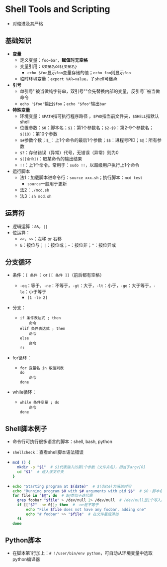 # Shell Tools and Scripting

- 对缩进及其严格

## 基础知识

- **变量**
  - 定义变量：`foo=bar`，**赋值时无空格**
  - 变量引用：`$变量名`or`${变量名}`
    - `echo $foo`显示`foo`变量存储的值；`echo foo`则显示`foo`
  - 临时环境变量：`export VAR=value`，子shell可继承
- **引号**
  - 单引号''被当做纯字符串，双引号""会先替换内部的变量，反引号``被当做命令
  - `echo '$foo'`输出`$foo`；`echo "$foo"`输出`bar`
- **特殊变量**
  - 环境变量：`$PATH`指可执行程序路径 ，`$PWD`指当前文件夹，`$SHELL`指默认shell
  - 位置参数：`$0`：脚本名；`$1`：第1个参数名；`$2-$9`：第2-9个参数名；`$(10)`：第10个参数
  - `$#`参数个数；`$_`：上1个命令的最后1个参数；`$$`：进程号PID；`$@`：所有参数
  - `$?`：存储错误（异常）代号，无错误（异常）则为0
  - `$([命令])`：取某命令的输出结果
  - `!!`：上1个命令。常用于：`sudo !!`，以超级用户执行上1个命令
- 运行脚本
  - 法1：加载脚本进命令行：`source xxx.sh`；执行脚本：`mcd test`
    - `source`一般用于更新
  - 法2：`./mcd.sh`
  - 法3：`sh mcd.sh`

## 运算符

- 逻辑运算：`&&`，`||`
- 位运算：
  - `<<`，`>>`：左移 or 右移
  - `&`：按位与；`|`：按位或；`~`：按位非；`^`：按位异或

## 分支循环

- 条件：`[ 条件 ]` or `[[ 条件 ]]`（前后都有空格）

  - `-eq`：等于，`-ne`：不等于，`-gt`：大于，`-lt`：小于，`-ge`：大于等于，`-le`：小于等于
    - `[1 -le 2]`

- 分支：

  - ```shell
    if 条件表达式 ; then
    	命令
    elif 条件表达式 ; then
    	命令
    else
    	命令	
    fi
    ```

- for循环：

  - ```shell
    for 变量名 in 取值列表
    do
    	命令
    done
    ```

- while循环：

  - ```shell
    while 条件变量 ; do
    	命令
    done
    ```

## Shell脚本例子

- 命令行可执行很多语言的脚本：shell, bash, python
- `shellcheck`：查看shell脚本语法错误

- ```bash
  mcd () {
  	mkdir -p "$1"  # $1代表输入的第1个参数（文件夹名），相当于argv[0]
  	cd "$1"  # 进入该文件夹
  }
  ```

- ```bash
  echo "Starting program at $(date)"  # $(date)为系统时间
  echo "Running program $0 with $# arguments with pid $$"  # $0：脚本名；$#：参数个数；$$：进程号
  for file in "$@"; do  # $@类似于迭代器
  	grep foobar "$file" > /dev/null 2> /dev/null  # /dev/null是1个写入后无法保存的路径
  	if [["$?" -ne 0]]; then  # -ne是不等于
  		echo "File $file does not have any foobar, adding one"
  		echo "# foobar" >> "$file"  # 在文件最后添加
  	fi
  done
  ```

## Python脚本

- 在脚本第1行加上：`# !/user/bin/env python`，可自动从环境变量中选取python编译器

